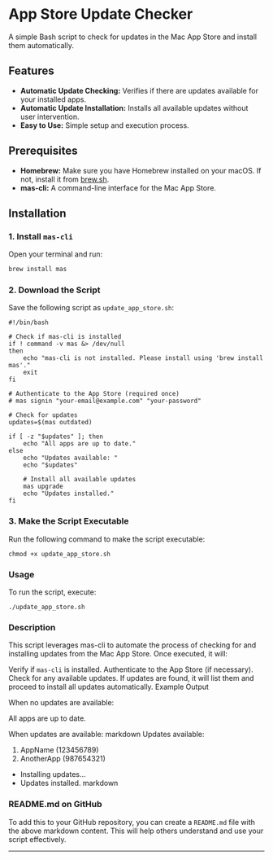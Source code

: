 # App Store Update Checker

A simple Bash script to check for updates in the Mac App Store and install them automatically.

## Features

- **Automatic Update Checking:** Verifies if there are updates available for your installed apps.
- **Automatic Update Installation:** Installs all available updates without user intervention.
- **Easy to Use:** Simple setup and execution process.

## Prerequisites

- **Homebrew:** Make sure you have Homebrew installed on your macOS. If not, install it from [brew.sh](https://brew.sh/).
- **mas-cli:** A command-line interface for the Mac App Store.

## Installation

### 1. Install `mas-cli`

Open your terminal and run:
```sh
brew install mas
```
### 2. Download the Script
Save the following script as `update_app_store.sh`:

```
#!/bin/bash

# Check if mas-cli is installed
if ! command -v mas &> /dev/null
then
    echo "mas-cli is not installed. Please install using 'brew install mas'."
    exit
fi

# Authenticate to the App Store (required once)
# mas signin "your-email@example.com" "your-password"

# Check for updates
updates=$(mas outdated)

if [ -z "$updates" ]; then
    echo "All apps are up to date."
else
    echo "Updates available: "
    echo "$updates"

    # Install all available updates
    mas upgrade
    echo "Updates installed."
fi
```
### 3. Make the Script Executable
Run the following command to make the script executable:
```
chmod +x update_app_store.sh
```
### Usage

To run the script, execute:
```
./update_app_store.sh
```

### Description

This script leverages mas-cli to automate the process of checking for and installing updates from the Mac App Store. Once executed, it will:

Verify if `mas-cli` is installed.
Authenticate to the App Store (if necessary).
Check for any available updates.
If updates are found, it will list them and proceed to install all updates automatically.
Example Output

When no updates are available:

All apps are up to date.

When updates are available:
markdown
Updates available:
1. AppName (123456789)
2. AnotherApp (987654321)
- Installing updates...
- Updates installed.
markdown


### README.md on GitHub

To add this to your GitHub repository, you can create a `README.md` file with the above markdown content. This will help others understand and use your script effectively.

---

